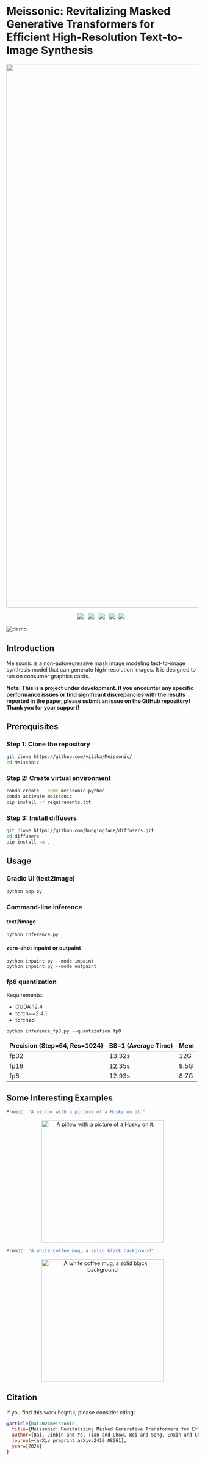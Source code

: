 # Meissonic: Revitalizing Masked Generative Transformers for Efficient High-Resolution Text-to-Image Synthesis
<div align="center">
<img width="1421" alt="image" src="https://github.com/user-attachments/assets/703f6882-163a-42d0-8da8-3680231ca75e">

<a href='https://arxiv.org/abs/2410.08261'><img src='https://img.shields.io/badge/arXiv-2410.08261-b31b1b.svg'></a> &nbsp;
<a href='https://huggingface.co/MeissonFlow/Meissonic'><img src='https://img.shields.io/badge/Huggingface-Page-Green'></a> &nbsp;
<a href='https://github.com/viiika/Meissonic'><img src='https://img.shields.io/badge/Github-Page-e6cfe6'></a> &nbsp;
<a href='https://www.youtube.com/watch?v=PlmifElhr6M'><img src='https://img.shields.io/badge/Youtube-Toturial-FF8000.svg'></a>&nbsp;
<a href='https://huggingface.co/spaces/MeissonFlow/meissonic'><img src='https://img.shields.io/badge/%F0%9F%A4%97%20Huggingface-Demo-blue'></a> &nbsp;

</div>

![demo](./assets/demos.png)

## Introduction
Meissonic is a non-autoregressive mask image modeling text-to-image synthesis model that can generate high-resolution images. It is designed to run on consumer graphics cards.

**Note: This is a project under development. If you encounter any specific performance issues or find significant discrepancies with the results reported in the paper, please submit an issue on the GitHub repository! Thank you for your support!**
## Prerequisites

### Step 1: Clone the repository
```bash
git clone https://github.com/viiika/Meissonic/
cd Meissonic
```

### Step 2: Create virtual environment
```bash
conda create --name meissonic python
conda activate meissonic
pip install -r requirements.txt
```

### Step 3: Install diffusers
```bash
git clone https://github.com/huggingface/diffusers.git
cd diffusers
pip install -e .
```


## Usage

### Gradio UI (text2image)
```bash
python app.py
```

### Command-line inference

#### text2image
```shell
python inference.py
```
#### zero-shot inpaint or outpaint
```shell
python inpaint.py --mode inpaint
python inpaint.py --mode outpaint
```

### fp8 quantization 

Requirements:
- CUDA 12.4 
- torch==2.4.1
- torchao 

```shell
python inference_fp8.py --quantization fp8 
```

| **Precision (Step=64, Res=1024)** | **BS=1 (Average Time)** | **Mem**  |
|-----------------------------------|--------------------------|---------|
| fp32                              | 13.32s                   | 12G     |
| fp16                              | 12.35s                   | 9.5G    |
| fp8                               | 12.93s                   | 8.7G    |


## Some Interesting Examples
```bash
Prompt: "A pillow with a picture of a Husky on it."
```
<div align="center">
  <img src="https://github.com/user-attachments/assets/b30a7912-5453-48ba-aff4-bfb547bbe626" width="320" alt="A pillow with a picture of a Husky on it.">
</div>

```bash
Prompt: "A white coffee mug, a solid black background"
```
<div align="center">
  <img src="https://github.com/user-attachments/assets/b23a1603-399d-40d6-8e16-c077d3d12a08" width="320" alt="A white coffee mug, a solid black background">
</div>



## Citation
If you find this work helpful, please consider citing:
```bibtex
@article{bai2024meissonic,
  title={Meissonic: Revitalizing Masked Generative Transformers for Efficient High-Resolution Text-to-Image Synthesis},
  author={Bai, Jinbin and Ye, Tian and Chow, Wei and Song, Enxin and Chen, Qing-Guo and Li, Xiangtai and Dong, Zhen and Zhu, Lei and Yan, Shuicheng},
  journal={arXiv preprint arXiv:2410.08261},
  year={2024}
}
```
